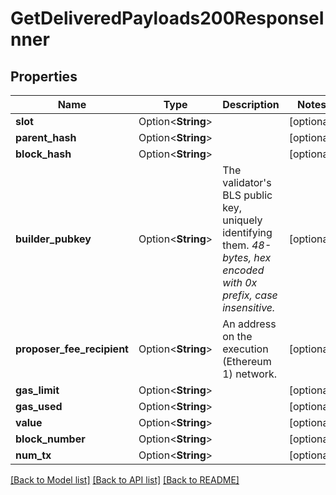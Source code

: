 # GetDeliveredPayloads200ResponseInner

## Properties

Name | Type | Description | Notes
------------ | ------------- | ------------- | -------------
**slot** | Option<**String**> |  | [optional]
**parent_hash** | Option<**String**> |  | [optional]
**block_hash** | Option<**String**> |  | [optional]
**builder_pubkey** | Option<**String**> | The validator's BLS public key, uniquely identifying them. _48-bytes, hex encoded with 0x prefix, case insensitive._ | [optional]
**proposer_fee_recipient** | Option<**String**> | An address on the execution (Ethereum 1) network. | [optional]
**gas_limit** | Option<**String**> |  | [optional]
**gas_used** | Option<**String**> |  | [optional]
**value** | Option<**String**> |  | [optional]
**block_number** | Option<**String**> |  | [optional]
**num_tx** | Option<**String**> |  | [optional]

[[Back to Model list]](../README.md#documentation-for-models) [[Back to API list]](../README.md#documentation-for-api-endpoints) [[Back to README]](../README.md)


